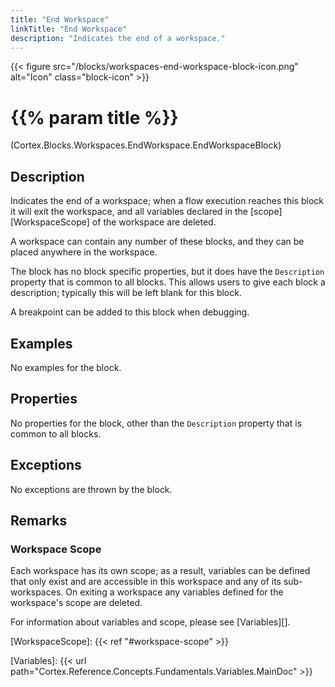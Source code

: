 ```yaml
---
title: "End Workspace"
linkTitle: "End Workspace"
description: "Indicates the end of a workspace."
---
```


{{< figure src="/blocks/workspaces-end-workspace-block-icon.png" alt="Icon" class="block-icon" >}}

# {{% param title %}}

<p class="namespace">(Cortex.Blocks.Workspaces.EndWorkspace.EndWorkspaceBlock)</p>

## Description

Indicates the end of a workspace; when a flow execution reaches this block it will exit the workspace, and all variables declared in the [scope][WorkspaceScope] of the workspace are deleted.

A workspace can contain any number of these blocks, and they can be placed anywhere in the workspace.

The block has no block specific properties, but it does have the `Description` property that is common to all blocks. This allows users to give each block a description; typically this will be left blank for this block.

A breakpoint can be added to this block when debugging.

## Examples

No examples for the block.

## Properties

No properties for the block, other than the `Description` property that is common to all blocks.

## Exceptions

No exceptions are thrown by the block.

## Remarks

### Workspace Scope

Each workspace has its own scope; as a result, variables can be defined that only exist and are accessible in this workspace and any of its sub-workspaces. On exiting a workspace any variables defined for the workspace's scope are deleted.

For information about variables and scope, please see [Variables][].

[WorkspaceScope]: {{< ref "#workspace-scope" >}}

[Variables]: {{< url path="Cortex.Reference.Concepts.Fundamentals.Variables.MainDoc" >}}
